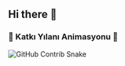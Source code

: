 ## Hi there 👋
### 🐍 Katkı Yılanı Animasyonu 🐍

![GitHub Contrib Snake](https://raw.githubusercontent.com/kamal1zm/github-contribution-snake/output/github-snake.gif)
<!--
**kamal1zm/kamal1zm** is a ✨ _special_ ✨ repository because its `README.md` (this file) appears on your GitHub profile.

Here are some ideas to get you started:

- 🔭 I’m currently working on ...
- 🌱 I’m currently learning ...
- 👯 I’m looking to collaborate on ...
- 🤔 I’m looking for help with ...
- 💬 Ask me about ...
- 📫 How to reach me: ...
- 😄 Pronouns: ...
- ⚡ Fun fact: ...
-->
